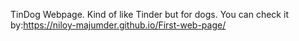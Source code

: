 TinDog Webpage.
Kind of like Tinder but for dogs.
You can check it by:https://niloy-majumder.github.io/First-web-page/
